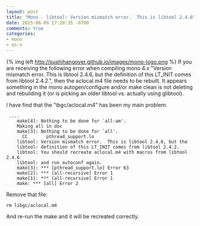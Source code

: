 ```yaml
---
layout: post
title: "Mono - libtool: Version mismatch error.  This is libtool 2.4.6"
date: 2015-06-09 17:20:35 -0700
comments: true
categories: 
- mono
- os-x
---
```

{% img left http://sushihangover.github.io/images/mono-logo.png  %} If you are receiving the following error when compiling mono 4.x "Version mismatch error.  This is libtool 2.4.6, but the definition of this LT_INIT comes from libtool 2.4.2.", then the aclocal.m4 file needs to be rebuilt. It appears something in the mono autogen/configure and/or make clean is not deleting and rebuilding it (or is picking an older libtool vs. actually using glibtool).

I have find that the "ibgc/aclocal.m4" has been my main problem:

     ....   
        make[4]: Nothing to be done for `all-am'.
        Making all in doc
        make[3]: Nothing to be done for `all'.
          CC       pthread_support.lo
        libtool: Version mismatch error.  This is libtool 2.4.6, but the
        libtool: definition of this LT_INIT comes from libtool 2.4.2.
        libtool: You should recreate aclocal.m4 with macros from libtool 2.4.6
        libtool: and run autoconf again.
        make[3]: *** [pthread_support.lo] Error 63
        make[2]: *** [all-recursive] Error 1
        make[1]: *** [all-recursive] Error 1
        make: *** [all] Error 2

Remove that file:

    rm libgc/aclocal.m4 

And re-run the make and it will be recreated correctly.

